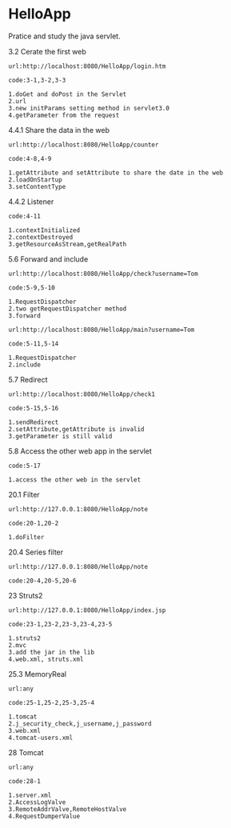 # HelloApp
Pratice and study the java servlet.

3.2 Cerate the first web

	url:http://localhost:8080/HelloApp/login.htm

	code:3-1,3-2,3-3

	1.doGet and doPost in the Servlet
	2.url
	3.new initParams setting method in servlet3.0
	4.getParameter from the request


4.4.1 Share the data in the web

	url:http://localhost:8080/HelloApp/counter

	code:4-8,4-9

	1.getAttribute and setAttribute to share the date in the web
	2.loadOnStartup
	3.setContentType


4.4.2 Listener
	
	code:4-11

	1.contextInitialized
	2.contextDestroyed
	3.getResourceAsStream,getRealPath


5.6 Forward and include

	url:http://localhost:8080/HelloApp/check?username=Tom

	code:5-9,5-10

	1.RequestDispatcher
	2.two getRequestDispatcher method
	3.forward

	url:http://localhost:8080/HelloApp/main?username=Tom

	code:5-11,5-14

	1.RequestDispatcher
	2.include


5.7 Redirect

	url:http://localhost:8080/HelloApp/check1

	code:5-15,5-16

	1.sendRedirect
	2.setAttribute,getAttribute is invalid
	3.getParameter is still valid


5.8 Access the other web app in the servlet
	
	code:5-17

	1.access the other web in the servlet


20.1 Filter

	url:http://127.0.0.1:8080/HelloApp/note

	code:20-1,20-2

	1.doFilter


20.4 Series filter

	url:http://127.0.0.1:8080/HelloApp/note

	code:20-4,20-5,20-6


23 Struts2

	url:http://127.0.0.1:8080/HelloApp/index.jsp

	code:23-1,23-2,23-3,23-4,23-5

	1.struts2
	2.mvc
	3.add the jar in the lib
	4.web.xml, struts.xml


25.3 MemoryReal

	url:any

	code:25-1,25-2,25-3,25-4

	1.tomcat
	2.j_security_check,j_username,j_password
	3.web.xml
	4.tomcat-users.xml


28 Tomcat

	url:any

	code:28-1

	1.server.xml
	2.AccessLogValve
	3.RemoteAddrValve,RemoteHostValve
	4.RequestDumperValue
